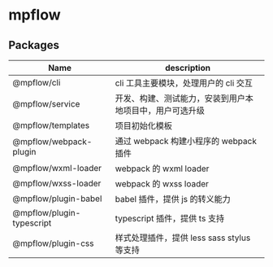 # mpflow

## Packages

| Name                      | description                                              |
| ------------------------- | -------------------------------------------------------- |
| @mpflow/cli               | cli 工具主要模块，处理用户的 cli 交互                    |
| @mpflow/service           | 开发、构建、测试能力，安装到用户本地项目中，用户可选升级 |
| @mpflow/templates         | 项目初始化模板                                           |
| @mpflow/webpack-plugin    | 通过 webpack 构建小程序的 webpack 插件                   |
| @mpflow/wxml-loader       | webpack 的 wxml loader                                   |
| @mpflow/wxss-loader       | webpack 的 wxss loader                                   |
| @mpflow/plugin-babel      | babel 插件，提供 js 的转义能力                           |
| @mpflow/plugin-typescript | typescript 插件，提供 ts 支持                            |
| @mpflow/plugin-css        | 样式处理插件，提供 less sass stylus 等支持               |

